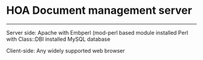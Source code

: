 <h1>HOA Document management server</h1>

<hr/>

Server side:
Apache with Embperl (mod-perl based module installed
Perl with Class::DBI installed
MySQL database


Client-side:
Any widely supported web browser


